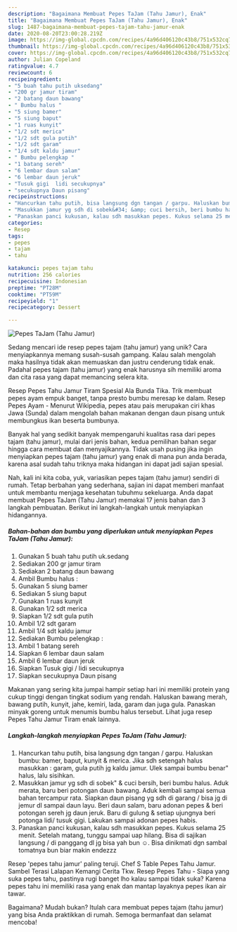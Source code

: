 ```yaml
---
description: "Bagaimana Membuat Pepes TaJam (Tahu Jamur), Enak"
title: "Bagaimana Membuat Pepes TaJam (Tahu Jamur), Enak"
slug: 1487-bagaimana-membuat-pepes-tajam-tahu-jamur-enak
date: 2020-08-20T23:00:28.219Z
image: https://img-global.cpcdn.com/recipes/4a96d406120c43b8/751x532cq70/pepes-tajam-tahu-jamur-foto-resep-utama.jpg
thumbnail: https://img-global.cpcdn.com/recipes/4a96d406120c43b8/751x532cq70/pepes-tajam-tahu-jamur-foto-resep-utama.jpg
cover: https://img-global.cpcdn.com/recipes/4a96d406120c43b8/751x532cq70/pepes-tajam-tahu-jamur-foto-resep-utama.jpg
author: Julian Copeland
ratingvalue: 4.7
reviewcount: 6
recipeingredient:
- "5 buah tahu putih uksedang"
- "200 gr jamur tiram"
- "2 batang daun bawang"
- " Bumbu halus "
- "5 siung bamer"
- "5 siung baput"
- "1 ruas kunyit"
- "1/2 sdt merica"
- "1/2 sdt gula putih"
- "1/2 sdt garam"
- "1/4 sdt kaldu jamur"
- " Bumbu pelengkap "
- "1 batang sereh"
- "6 lembar daun salam"
- "6 lembar daun jeruk"
- "Tusuk gigi  lidi secukupnya"
- "secukupnya Daun pisang"
recipeinstructions:
- "Hancurkan tahu putih, bisa langsung dgn tangan / garpu. Haluskan bumbu: bamer, baput, kunyit &amp; merica. Jika sdh setengah halus masukkan : garam, gula putih jg kaldu jamur. Ulek sampai bumbu benar&#34; halus, lalu sisihkan."
- "Masukkan jamur yg sdh di sobek&#34; &amp; cuci bersih, beri bumbu halus. Aduk merata, baru beri potongan daun bawang. Aduk kembali sampai semua bahan tercampur rata. Siapkan daun pisang yg sdh di garang / bisa jg di jemur dl sampai daun layu. Beri daun salam, baru adonan pepes &amp; beri potongan sereh jg daun jeruk. Baru di gulung &amp; setiap ujungnya beri potonga lidi/ tusuk gigi. Lakukan sampai adonan pepes habis."
- "Panaskan panci kukusan, kalau sdh masukkan pepes. Kukus selama 25 menit. Setelah matang, tunggu sampai uap hilang. Bisa di sajikan langsung / di panggang dl jg bisa yah bun ☺. Bisa dinikmati dgn sambal tomatnya bun biar makin endezzz"
categories:
- Resep
tags:
- pepes
- tajam
- tahu

katakunci: pepes tajam tahu 
nutrition: 256 calories
recipecuisine: Indonesian
preptime: "PT28M"
cooktime: "PT59M"
recipeyield: "1"
recipecategory: Dessert

---
```



![Pepes TaJam (Tahu Jamur)](https://img-global.cpcdn.com/recipes/4a96d406120c43b8/751x532cq70/pepes-tajam-tahu-jamur-foto-resep-utama.jpg)

Sedang mencari ide resep pepes tajam (tahu jamur) yang unik? Cara menyiapkannya memang susah-susah gampang. Kalau salah mengolah maka hasilnya tidak akan memuaskan dan justru cenderung tidak enak. Padahal pepes tajam (tahu jamur) yang enak harusnya sih memiliki aroma dan cita rasa yang dapat memancing selera kita.

Resep Pepes Tahu Jamur Tiram Spesial Ala Bunda Tika. Trik membuat pepes ayam empuk banget, tanpa presto bumbu meresap ke dalam. Resep Pepes Ayam - Menurut Wikipedia, pepes atau pais merupakan ciri khas Jawa (Sunda) dalam mengolah bahan makanan dengan daun pisang untuk membungkus ikan beserta bumbunya.

Banyak hal yang sedikit banyak mempengaruhi kualitas rasa dari pepes tajam (tahu jamur), mulai dari jenis bahan, kedua pemilihan bahan segar hingga cara membuat dan menyajikannya. Tidak usah pusing jika ingin menyiapkan pepes tajam (tahu jamur) yang enak di mana pun anda berada, karena asal sudah tahu triknya maka hidangan ini dapat jadi sajian spesial.


Nah, kali ini kita coba, yuk, variasikan pepes tajam (tahu jamur) sendiri di rumah. Tetap berbahan yang sederhana, sajian ini dapat memberi manfaat untuk membantu menjaga kesehatan tubuhmu sekeluarga. Anda dapat membuat Pepes TaJam (Tahu Jamur) memakai 17 jenis bahan dan 3 langkah pembuatan. Berikut ini langkah-langkah untuk menyiapkan hidangannya.

<!--inarticleads1-->

##### Bahan-bahan dan bumbu yang diperlukan untuk menyiapkan Pepes TaJam (Tahu Jamur):

1. Gunakan 5 buah tahu putih uk.sedang
1. Sediakan 200 gr jamur tiram
1. Sediakan 2 batang daun bawang
1. Ambil  Bumbu halus :
1. Gunakan 5 siung bamer
1. Sediakan 5 siung baput
1. Gunakan 1 ruas kunyit
1. Gunakan 1/2 sdt merica
1. Siapkan 1/2 sdt gula putih
1. Ambil 1/2 sdt garam
1. Ambil 1/4 sdt kaldu jamur
1. Sediakan  Bumbu pelengkap :
1. Ambil 1 batang sereh
1. Siapkan 6 lembar daun salam
1. Ambil 6 lembar daun jeruk
1. Siapkan Tusuk gigi / lidi secukupnya
1. Siapkan secukupnya Daun pisang


Makanan yang sering kita jumpai hampir setiap hari ini memiliki protein yang cukup tinggi dengan tingkat sodium yang rendah. Haluskan bawang merah, bawang putih, kunyit, jahe, kemiri, lada, garam dan juga gula. Panaskan minyak goreng untuk menumis bumbu halus tersebut. Lihat juga resep Pepes Tahu Jamur Tiram enak lainnya. 

<!--inarticleads2-->

##### Langkah-langkah menyiapkan Pepes TaJam (Tahu Jamur):

1. Hancurkan tahu putih, bisa langsung dgn tangan / garpu. Haluskan bumbu: bamer, baput, kunyit &amp; merica. Jika sdh setengah halus masukkan : garam, gula putih jg kaldu jamur. Ulek sampai bumbu benar&#34; halus, lalu sisihkan.
1. Masukkan jamur yg sdh di sobek&#34; &amp; cuci bersih, beri bumbu halus. Aduk merata, baru beri potongan daun bawang. Aduk kembali sampai semua bahan tercampur rata. Siapkan daun pisang yg sdh di garang / bisa jg di jemur dl sampai daun layu. Beri daun salam, baru adonan pepes &amp; beri potongan sereh jg daun jeruk. Baru di gulung &amp; setiap ujungnya beri potonga lidi/ tusuk gigi. Lakukan sampai adonan pepes habis.
1. Panaskan panci kukusan, kalau sdh masukkan pepes. Kukus selama 25 menit. Setelah matang, tunggu sampai uap hilang. Bisa di sajikan langsung / di panggang dl jg bisa yah bun ☺. Bisa dinikmati dgn sambal tomatnya bun biar makin endezzz


Resep &#39;pepes tahu jamur&#39; paling teruji. Chef S Table Pepes Tahu Jamur. Sambel Terasi Lalapan Kemangi Cerita Tkw. Resep Pepes Tahu - Siapa yang suka pepes tahu, pastinya rugi banget lho kalau sampai tidak suka? Karena pepes tahu ini memiliki rasa yang enak dan mantap layaknya pepes ikan air tawar. 

Bagaimana? Mudah bukan? Itulah cara membuat pepes tajam (tahu jamur) yang bisa Anda praktikkan di rumah. Semoga bermanfaat dan selamat mencoba!
